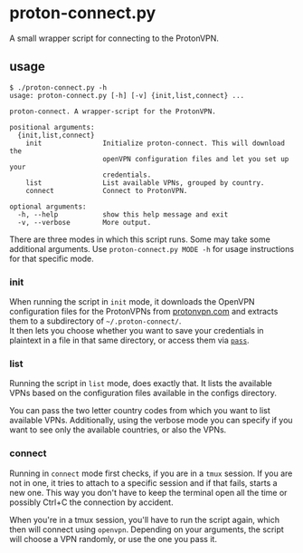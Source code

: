 # proton-connect.py
A small wrapper script for connecting to the ProtonVPN.

## usage
```
$ ./proton-connect.py -h        
usage: proton-connect.py [-h] [-v] {init,list,connect} ...

proton-connect. A wrapper-script for the ProtonVPN.

positional arguments:
  {init,list,connect}
    init               Initialize proton-connect. This will download the
                       openVPN configuration files and let you set up your
                       credentials.
    list               List available VPNs, grouped by country.
    connect            Connect to ProtonVPN.

optional arguments:
  -h, --help           show this help message and exit
  -v, --verbose        More output.
```

There are three modes in which this script runs.
Some may take some additional arguments. Use `proton-connect.py MODE -h` for usage instructions for that specific mode.

### init
When running the script in `init` mode, it downloads the OpenVPN configuration files for the ProtonVPNs from [protonvpn.com][config-zips] and extracts them to a subdirectory of `~/.proton-connect/`.  
It then lets you choose whether you want to save your credentials in plaintext in a file in that same directory, or access them via [`pass`][pass].

### list
Running the script in `list` mode, does exactly that. It lists the available VPNs based on the configuration files available in the configs directory.

You can pass the two letter country codes from which you want to list available VPNs.
Additionally, using the verbose mode you can specify if you want to see only the available countries, or also the VPNs.

### connect
Running in `connect` mode first checks, if you are in a `tmux` session.
If you are not in one, it tries to attach to a specific session and if that fails, starts a new one.
This way you don't have to keep the terminal open all the time or possibly Ctrl+C the connection by accident.

When you're in a tmux session, you'll have to run the script again, which then will connect using `openvpn`.
Depending on your arguments, the script will choose a VPN randomly, or use the one you pass it.


[config-zips]: https://protonvpn.com/download/ProtonVPN_config.zip
[pass]: https://www.passwordstore.org/
